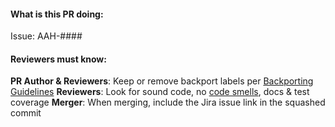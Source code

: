 #### What is this PR doing:
<!-- Describe your changes giving context and all the needed details. -->

<!-- Add Jira issue link -->
Issue: AAH-####

#### Reviewers must know:
<!-- e.g: Testing steps, dependencies, needed branches etc. -->

**PR Author & Reviewers**: Keep or remove backport labels per [Backporting Guidelines](https://github.com/ansible/galaxy_ng/wiki/Backporting-Guidelines)
**Reviewers**: Look for sound code, no [code smells](https://www.codegrip.tech/productivity/everything-you-need-to-know-about-code-smells/), docs & test coverage
**Merger**: When merging, include the Jira issue link in the squashed commit
